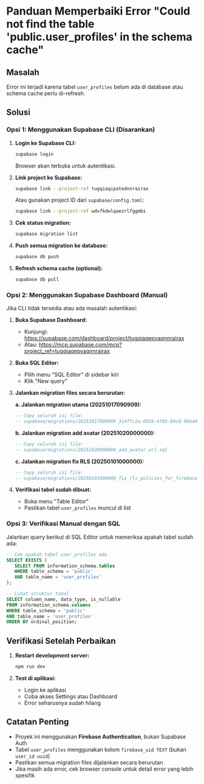 # Panduan Memperbaiki Error "Could not find the table 'public.user_profiles' in the schema cache"

## Masalah
Error ini terjadi karena tabel `user_profiles` belum ada di database atau schema cache perlu di-refresh.

## Solusi

### Opsi 1: Menggunakan Supabase CLI (Disarankan)

1. **Login ke Supabase CLI:**
   ```bash
   supabase login
   ```
   Browser akan terbuka untuk autentikasi.

2. **Link project ke Supabase:**
   ```bash
   supabase link --project-ref tugqiaqipatednnrairax
   ```
   Atau gunakan project ID dari `supabase/config.toml`:
   ```bash
   supabase link --project-ref wdxfkdwlqaezrlfggmbi
   ```

3. **Cek status migration:**
   ```bash
   supabase migration list
   ```

4. **Push semua migration ke database:**
   ```bash
   supabase db push
   ```

5. **Refresh schema cache (optional):**
   ```bash
   supabase db pull
   ```

### Opsi 2: Menggunakan Supabase Dashboard (Manual)

Jika CLI tidak tersedia atau ada masalah autentikasi:

1. **Buka Supabase Dashboard:**
   - Kunjungi: https://supabase.com/dashboard/project/tugqiaqepvaqnnrairax
   - Atau: https://mcp.supabase.com/mcp?project_ref=tugqiaqepvaqnnrairax

2. **Buka SQL Editor:**
   - Pilih menu "SQL Editor" di sidebar kiri
   - Klik "New query"

3. **Jalankan migration files secara berurutan:**

   **a. Jalankan migration utama (20251017090909):**
   ```sql
   -- Copy seluruh isi file:
   -- supabase/migrations/20251017090909_314ffc2a-0558-4f85-84c8-9bbd45543719.sql
   ```
   
   **b. Jalankan migration add avatar (20251020000000):**
   ```sql
   -- Copy seluruh isi file:
   -- supabase/migrations/20251020000000_add_avatar_url.sql
   ```
   
   **c. Jalankan migration fix RLS (20250101000000):**
   ```sql
   -- Copy seluruh isi file:
   -- supabase/migrations/20250101000000_fix_rls_policies_for_firebase.sql
   ```

4. **Verifikasi tabel sudah dibuat:**
   - Buka menu "Table Editor"
   - Pastikan tabel `user_profiles` muncul di list

### Opsi 3: Verifikasi Manual dengan SQL

Jalankan query berikut di SQL Editor untuk memeriksa apakah tabel sudah ada:

```sql
-- Cek apakah tabel user_profiles ada
SELECT EXISTS (
   SELECT FROM information_schema.tables 
   WHERE table_schema = 'public' 
   AND table_name = 'user_profiles'
);

-- Lihat struktur tabel
SELECT column_name, data_type, is_nullable
FROM information_schema.columns
WHERE table_schema = 'public' 
AND table_name = 'user_profiles'
ORDER BY ordinal_position;
```

## Verifikasi Setelah Perbaikan

1. **Restart development server:**
   ```bash
   npm run dev
   ```

2. **Test di aplikasi:**
   - Login ke aplikasi
   - Coba akses Settings atau Dashboard
   - Error seharusnya sudah hilang

## Catatan Penting

- Proyek ini menggunakan **Firebase Authentication**, bukan Supabase Auth
- Tabel `user_profiles` menggunakan kolom `firebase_uid TEXT` (bukan `user_id uuid`)
- Pastikan semua migration files dijalankan secara berurutan
- Jika masih ada error, cek browser console untuk detail error yang lebih spesifik

